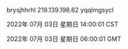 brysjhhrhl 219.139.198.62 yqqlmgsycl

2022年 07月 03日 星期日 14:00:01 CST

2022年 07月 03日 星期日 06:00:01 GMT
